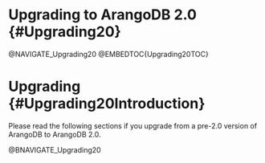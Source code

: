 Upgrading to ArangoDB 2.0 {#Upgrading20}
========================================

@NAVIGATE_Upgrading20
@EMBEDTOC{Upgrading20TOC}

Upgrading {#Upgrading20Introduction}
====================================

Please read the following sections if you upgrade from a pre-2.0
version of ArangoDB to ArangoDB 2.0.

@BNAVIGATE_Upgrading20
